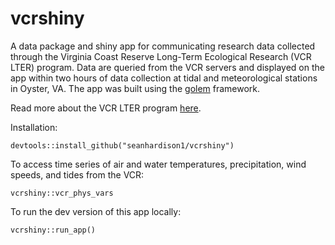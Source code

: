 # vcrshiny

A data package and shiny app for communicating research data collected through the Virginia Coast Reserve Long-Term Ecological Research (VCR LTER) program. Data are queried from the VCR servers and displayed on the app within two hours of data collection at tidal and meteorological stations in Oyster, VA. The app was built using the [golem](https://github.com/ThinkR-open/golem) framework.

Read more about the VCR LTER program [here](https://www.vcrlter.virginia.edu/home2/).

Installation:
```
devtools::install_github("seanhardison1/vcrshiny")
```

To access time series of air and water temperatures, precipitation, wind speeds, and tides from the VCR:
```
vcrshiny::vcr_phys_vars
```

To run the dev version of this app locally:
```
vcrshiny::run_app()
```

